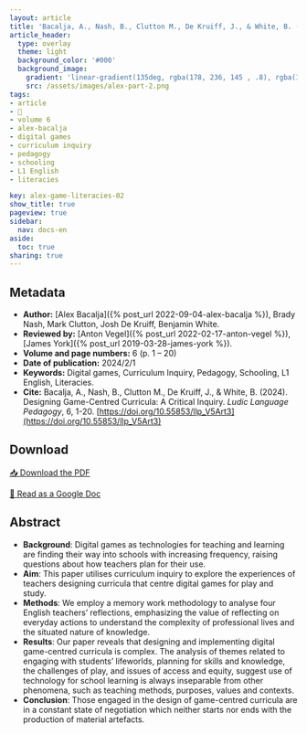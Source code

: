 ```yaml
---
layout: article
title: 'Bacalja, A., Nash, B., Clutton M., De Kruiff, J., & White, B. (2024). Designing Game-Centred Curricula: A Critical Inquiry'
article_header:
  type: overlay
  theme: light
  background_color: '#000'
  background_image:
    gradient: 'linear-gradient(135deg, rgba(178, 236, 145 , .8), rgba(147, 81, 182, .8))'
    src: /assets/images/alex-part-2.png
tags:
- article
- 📔
- volume 6
- alex-bacalja
- digital games
- curriculum inquiry
- pedagogy
- schooling
- L1 English
- literacies

key: alex-game-literacies-02
show_title: true
pageview: true
sidebar:
  nav: docs-en
aside:
  toc: true
sharing: true
---
```


<meta name="citation_title" content="Designing Game-Centred Curricula: A Critical Inquiry">
<meta name="citation_author" content="Bacalja, Alex">
<meta name="citation_author" content="Nash, Brady">
<meta name="citation_author" content="Clutton, Mark">
<meta name="citation_author" content="De Kruiff, Josh">
<meta name="citation_author" content="White, Benjamin">
<meta name="citation_publication_date" content="2024/02/1">
<meta name="citation_journal_title" content="Ludic Language Pedagogy">
<meta name="citation_volume" content="6">
<meta name="citation_firstpage" content="1">
<meta name="citation_lastpage" content="20">
<meta name="citation_pdf_url" content="http://www.llpjournal.org/assets/publication-pdfs/Bacalja_PartTwo.pdf">

<!--more-->

## Metadata

- **Author:** [Alex Bacalja]({% post_url 2022-09-04-alex-bacalja %}), Brady Nash, Mark Clutton, Josh De Kruiff, Benjamin White.
- **Reviewed by:** [Anton Vegel]({% post_url 2022-02-17-anton-vegel %}), [James York]({% post_url 2019-03-28-james-york %}).
- **Volume and page numbers:** 6 (p. 1 – 20)
- **Date of publication:** 2024/2/1
- **Keywords:** Digital games, Curriculum Inquiry, Pedagogy, Schooling, L1 English, Literacies.
- **Cite:** Bacalja, A., Nash, B., Clutton M., De Kruiff, J., & White, B. (2024). Designing Game-Centred Curricula: A Critical Inquiry. *Ludic Language Pedagogy*, 6, 1-20. [https://doi.org/10.55853/llp_V5Art3](https://doi.org/10.55853/llp_V5Art3)

## Download

<a class="button button--action button--rounded button--lg" href="/assets/publication-pdfs/Bacalja_PartTwo.pdf"><i class="fas fa-file-download"></i> 📥 Download the PDF </a>

<a class="button button--action button--rounded button--lg" href="https://docs.google.com/document/d/1uOoMn1iOv2Jc_DVeA6oaou5vkkC_X0db/edit?usp=sharing&ouid=117195404088435507521&rtpof=true&sd=true"><i class="fas fa-file-download"></i> 📝 Read as a Google Doc </a>

## Abstract

- **Background**: Digital games as technologies for teaching and learning are finding their way into schools with increasing frequency, raising questions about how teachers plan for their use.
- **Aim**: This paper utilises curriculum inquiry to explore the experiences of teachers designing curricula that centre digital games for play and study.
- **Methods**: We employ a memory work methodology to analyse four English teachers’ reflections, emphasizing the value of reflecting on everyday actions to understand the complexity of professional lives and the situated nature of knowledge.
- **Results**: Our paper reveals that designing and implementing digital game-centred curricula is complex. The analysis of themes related to engaging with students’ lifeworlds, planning for skills and knowledge, the challenges of play, and issues of access and equity, suggest use of technology for school learning is always inseparable from other phenomena, such as teaching methods, purposes, values and contexts.
- **Conclusion**: Those engaged in the design of game-centred curricula are in a constant state of negotiation which neither starts nor ends with the production of material artefacts.
